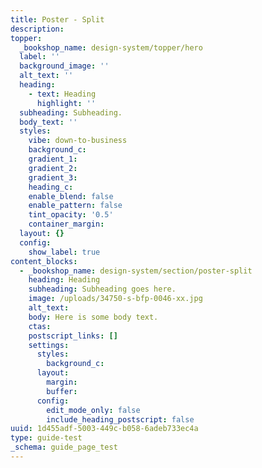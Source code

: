 ```yaml
---
title: Poster - Split
description:
topper:
  _bookshop_name: design-system/topper/hero
  label: ''
  background_image: ''
  alt_text: ''
  heading:
    - text: Heading
      highlight: ''
  subheading: Subheading.
  body_text: ''
  styles:
    vibe: down-to-business
    background_c:
    gradient_1:
    gradient_2:
    gradient_3:
    heading_c:
    enable_blend: false
    enable_pattern: false
    tint_opacity: '0.5'
    container_margin:
  layout: {}
  config:
    show_label: true
content_blocks:
  - _bookshop_name: design-system/section/poster-split
    heading: Heading
    subheading: Subheading goes here.
    image: /uploads/34750-s-bfp-0046-xx.jpg
    alt_text:
    body: Here is some body text.
    ctas:
    postscript_links: []
    settings:
      styles:
        background_c:
      layout:
        margin:
        buffer:
      config:
        edit_mode_only: false
        include_heading_postscript: false
uuid: 1d455adf-5003-449c-b058-6adeb733ec4a
type: guide-test
_schema: guide_page_test
---
```

